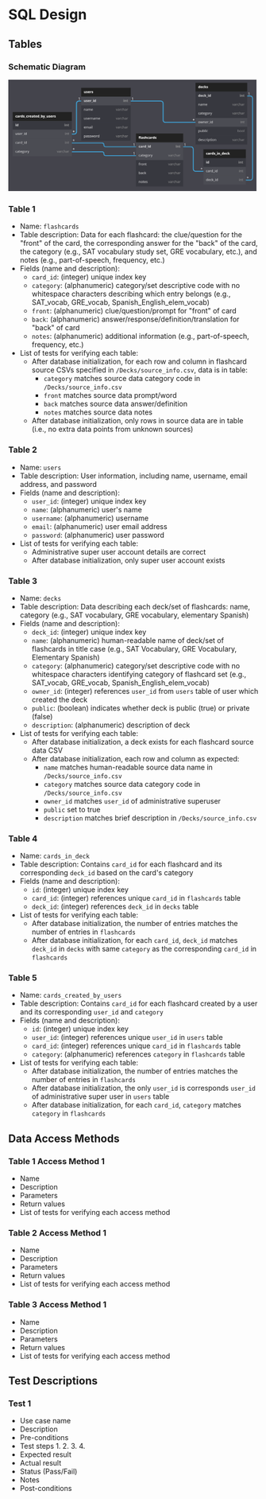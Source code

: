 # SQL Design #

## Tables ##

### Schematic Diagram ###
<img src="https://github.com/ThomasJHLees/Team0Project/blob/main/images/db_schematic.png" width="500px">

### Table 1 ###
* Name: `flashcards`
* Table description: Data for each flashcard: the clue/question for the "front" of the card, the corresponding answer for the "back" of the card, the category (e.g., SAT vocabulary study set, GRE vocabulary, etc.), and notes (e.g., part-of-speech, frequency, etc.)
* Fields (name and description):
  * `card_id`: (integer) unique index key
  * `category`: (alphanumeric) category/set descriptive code with no whitespace characters describing which entry belongs (e.g., SAT_vocab, GRE_vocab, Spanish_English_elem_vocab) 
  * `front`: (alphanumeric) clue/question/prompt for "front" of card
  * `back`: (alphanumeric) answer/response/definition/translation for "back" of card
  * `notes`: (alphanumeric) additional information (e.g., part-of-speech, frequency, etc.)
* List of tests for verifying each table:
  * After database initialization, for each row and column in flashcard source CSVs specified in `/Decks/source_info.csv`, data is in table:
    * `category` matches source data category code in `/Decks/source_info.csv`
    * `front` matches source data prompt/word
    * `back` matches source data answer/definition
    * `notes` matches source data notes
  * After database initialization, only rows in source data are in table (i.e., no extra data points from unknown sources)

### Table 2 ###
* Name: `users`
* Table description: User information, including name, username, email address, and password
* Fields (name and description):
  * `user_id`: (integer) unique index key
  * `name`: (alphanumeric) user's name
  * `username`: (alphanumeric) username
  * `email`: (alphanumeric) user email address
  * `password`: (alphanumeric) user password
* List of tests for verifying each table:
  * Administrative super user account details are correct
  * After database initialization, only super user account exists

### Table 3 ###
* Name: `decks`
* Table description: Data describing each deck/set of flashcards: name, category (e.g., SAT vocabulary, GRE vocabulary, elementary Spanish)
* Fields (name and description):
  * `deck_id`: (integer) unique index key
  * `name`: (alphanumeric) human-readable name of deck/set of flashcards in title case (e.g., SAT Vocabulary, GRE Vocabulary, Elementary Spanish)
  * `category`: (alphanumeric) category/set descriptive code with no whitespace characters identifying category of flashcard set (e.g., SAT_vocab, GRE_vocab, Spanish_English_elem_vocab) 
  * `owner_id`: (integer) references `user_id` from `users` table of user which created the deck
  * `public`: (boolean) indicates whether deck is public (true) or private (false)
  * `description`: (alphanumeric) description of deck
* List of tests for verifying each table:
  * After database initialization, a deck exists for each flashcard source data CSV
  * After database initialization, each row and column as expected:
    * `name` matches human-readable source data name in `/Decks/source_info.csv`
    * `category` matches source data category code in `/Decks/source_info.csv`
    * `owner_id` matches `user_id` of administrative superuser
    * `public` set to true
    * `description` matches brief description in `/Decks/source_info.csv`

### Table 4 ###
* Name: `cards_in_deck`
* Table description: Contains `card_id` for each flashcard and its corresponding `deck_id` based on the card's category
* Fields (name and description):
  * `id`: (integer) unique index key
  * `card_id`: (integer) references unique `card_id` in `flashcards` table
  * `deck_id`: (integer) references `deck_id` in `decks` table
* List of tests for verifying each table:
  * After database initialization, the number of entries matches the number of entries in `flashcards`
  * After database initialization, for each `card_id`, `deck_id` matches `deck_id` in `decks` with same `category` as the corresponding `card_id` in `flashcards`   

### Table 5 ###
* Name: `cards_created_by_users`
* Table description: Contains `card_id` for each flashcard created by a user and its corresponding `user_id` and `category`
* Fields (name and description):
  * `id`: (integer) unique index key
  * `user_id`: (integer) references unique `user_id` in `users` table
  * `card_id`: (integer) references unique `card_id` in `flashcards` table
  * `category`: (alphanumeric) references `category` in `flashcards` table
* List of tests for verifying each table:
  * After database initialization, the number of entries matches the number of entries in `flashcards`
  * After database initialization, the only `user_id` is corresponds `user_id` of administrative super user in `users` table 
  * After database initialization, for each `card_id`, `category` matches `category` in `flashcards`

## Data Access Methods
### Table 1 Access Method 1 ### 
* Name
* Description
* Parameters
* Return values
* List of tests for verifying each access method

### Table 2 Access Method 1 ### 
* Name
* Description
* Parameters
* Return values
* List of tests for verifying each access method

### Table 3 Access Method 1 ### 
* Name
* Description
* Parameters
* Return values
* List of tests for verifying each access method

## Test Descriptions ##
### Test 1 ###
* Use case name
* Description
* Pre-conditions
* Test steps
   1. 
   2. 
   3. 
   4. 
* Expected result
* Actual result
* Status (Pass/Fail)
* Notes
* Post-conditions
